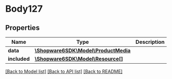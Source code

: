 # Body127

## Properties
Name | Type | Description | Notes
------------ | ------------- | ------------- | -------------
**data** | [**\Shopware6SDK\Model\ProductMedia**](ProductMedia.md) |  | [optional] 
**included** | [**\Shopware6SDK\Model\Resource[]**](Resource.md) |  | [optional] 

[[Back to Model list]](../../README.md#documentation-for-models) [[Back to API list]](../../README.md#documentation-for-api-endpoints) [[Back to README]](../../README.md)


